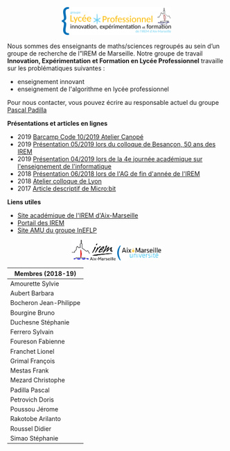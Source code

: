 <div style="text-align:center"><img src="./res/fig-logo-ineflp.png" width="50%"></div>

Nous sommes des enseignants de maths/sciences regroupés au sein
d’un groupe de recherche de l”IREM de Marseille.
Notre groupe de travail **Innovation, Expérimentation et Formation
en Lycée Professionnel** travaille sur les problématiques suivantes :

* enseignement innovant
* enseignement de l'algorithme en lycée professionnel

Pour nous contacter, vous pouvez écrire au responsable actuel du groupe
[Pascal Padilla](mailto://irem.p@dilla.fr?subject=ContactGithub)

**Présentations et articles en lignes**

* 2019 [Barcamp Code 10/2019 Atelier Canopé](./2019_canope)
* 2019 [Présentation 05/2019 lors du colloque de Besançon, 50 ans des IREM](./2019_besancon/)
* 2019 [Présentation 04/2019 lors de la 4e journée académique sur l'enseignement de l'informatique](./2019_journeeInfo/)
* 2018 [Présentation 06/2018 lors de l'AG de fin d'année de l'IREM](./2018_ag/)
* 2018 [Atelier colloque de Lyon](./2018_colloqueLyon/)
* 2017 [Article descriptif de Micro:bit](http://url.univ-irem.fr/ineflp-microbit)



**Liens utiles**

* [Site académique de l'IREM d'Aix-Marseille](http://url.univ-irem.fr/mars)
* [Portail des IREM](http://www.univ-irem.fr/)
* [Site AMU du groupe InEFLP](https://irem.univ-amu.fr/fr/groupes-travail/groupe-travail-innovation-experimentation-formation-lp)


<div style="text-align:center">
<img src="./res/logo-irem.jpg" width="20%">

<img src="./res/amu.png" width="20%">
</div>

|Membres (2018-19)            |
|-----------------------------|
| Amourette	Sylvie            |
| Aubert	Barbara             |
| Bocheron	Jean-Philippe     |
| Bourgine	Bruno             |
| Duchesne	Stéphanie         |
| Ferrero	Sylvain             |
| Foureson	Fabienne          |
| Franchet	Lionel            |
| Grimal	François            |
| Mestas	Frank               |
| Mezard	Christophe          |
| Padilla	Pascal              |
| Petrovich	Doris             |
| Poussou	Jérome              |
| Rakotobe	Arilanto          |
| Roussel	Didier              |
| Simao	Stéphanie             |
